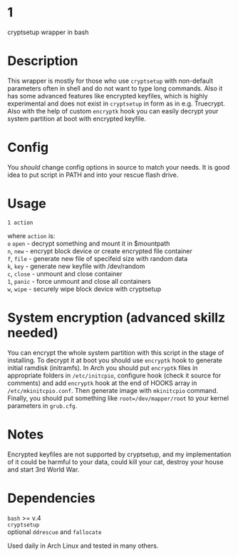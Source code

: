 # 1
cryptsetup wrapper in bash

# Description
This wrapper is mostly for those who use `cryptsetup` with non-default parameters often in shell and do not want to type long commands. Also it has some advanced features like encrypted keyfiles, which is highly experimental and does not exist in `cryptsetup` in form as in e.g. Truecrypt. Also with the help of custom `encryptk` hook you can easily decrypt your system partition at boot with encrypted keyfile.

# Config
You *should* change config options in source to match your needs. It is good idea to put script in PATH and into your rescue flash drive.

# Usage
`1 action`

where `action` is:  
`o` `open` - decrypt something and mount it in $mountpath  
`n`, `new` - encrypt block device or create encrypted file container  
`f`, `file` - generate new file of specifeid size with random data  
`k`, `key` - generate new keyfile with /dev/random  
`c`, `close` - unmount and close container  
`1`, `panic` - force unmount and close all containers  
`w`, `wipe` - securely wipe block device with cryptsetup  

# System encryption (advanced skillz needed)
You can encrypt the whole system partition with this script in the stage of installing. To decrypt it at boot you should use `encryptk` hook to generate initial ramdisk (initramfs). In Arch you should put `encryptk` files in appropriate folders in `/etc/initcpio`, configure hook (check it source for comments) and add `encryptk` hook at the end of HOOKS array in `/etc/mkinitcpio.conf`. Then generate image with `mkinitcpio` command. Finally, you should put something like `root=/dev/mapper/root` to your kernel parameters in `grub.cfg`.

# Notes
Encrypted keyfiles are not supported by cryptsetup, and my implementation of it could be harmful to your data, could kill your cat, destroy your house and start 3rd World War.

# Dependencies
`bash` >= v.4  
`cryptsetup`  
optional `ddrescue` and `fallocate`  

Used daily in Arch Linux and tested in many others.
